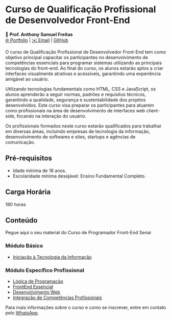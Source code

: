 # Curso de Qualificação Profissional de Desenvolvedor Front-End

🚀 **Prof. Anthony Samuel Freitas**  
[🌐 Portfolio](https://sammyfreitas.github.io/portfolioSite/) | [✉️ Email](mailto:anthony.freitas@docente.senai.br) | [GitHub](https://github.com/sammyfreitas)

O curso de Qualificação Profissional de Desenvolvedor Front-End tem como objetivo principal capacitar os participantes no desenvolvimento de competências essenciais para programar sistemas utilizando as principais tecnologias do front-end. Ao final do curso, os alunos estarão aptos a criar interfaces visualmente atrativas e acessíveis, garantindo uma experiência amigável ao usuário.

Utilizando tecnologias fundamentais como HTML, CSS e JavaScript, os alunos aprenderão a seguir normas, padrões e requisitos técnicos, garantindo a qualidade, segurança e sustentabilidade dos projetos desenvolvidos. Este curso visa preparar os participantes para atuarem como profissionais na área de desenvolvimento de interfaces web client-side, focando na interação do usuário.

Os profissionais formados neste curso estarão qualificados para trabalhar em diversas áreas, incluindo empresas de tecnologia da informação, desenvolvimento de softwares e sites, startups e agências de comunicação.

## Pré-requisitos
- Idade mínima de 16 anos.
- Escolaridade mínima desejável: Ensino Fundamental Completo.

## Carga Horária
180 horas

## Conteúdo
Pegue aqui o seu material do Curso de Programador Front-End Senai

### Módulo Básico
- [Iniciação à Tecnologia da Informação](./1.tecInfo)

### Módulo Específico Profissional
- [Lógica de Programação](./2.logPgm)
- [FrontEnd Essencial](./3.frontEssenc)
- [Desenvolvimento Web](./4.desWeb)
- [Integração de Competências Profissionais](./5.intProf)

Para mais informações sobre o curso e como se inscrever, entre em contato pelo [WhatsApp](https://api.whatsapp.com/send?text=Cursos%20Firjan%20SENAI:%20http%3A%2F%2Ffirjansenai.com.br%2Fcursorio%2Fportal%2Fdetalhe-do-curso%2Fcursos_02%2Fprogramador-front-end%2F49623%2Fdisponivel).
